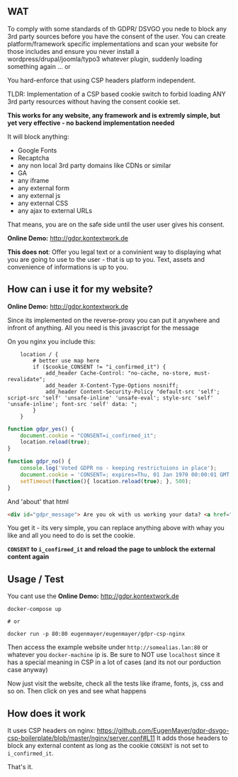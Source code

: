 ## WAT

To comply with some standards of th GDPR/ DSVGO you nede to block any 3rd party sources before you have the consent of the user.
You can create platform/framework specific implementations and scan your website for those includes and ensure you never install a
wordpress/drupal/joomla/typo3 whatever plugin, suddenly loading something again ... or

You hard-enforce that using CSP headers platform independent.

TLDR: Implementation of a CSP based cookie switch to forbid loading ANY 3rd party resources without having the consent cookie set.

**This works for any website, any framework and is extremly simple, but yet very effective - no backend implementation needed** 

It will block anything:

 - Google Fonts
 - Recaptcha
 - any non local 3rd party domains like CDNs or similar
 - GA
 - any iframe
 - any external form
 - any external js
 - any external CSS
 - any ajax to external URLs
 
 That means, you are on the safe side until the user user gives his consent.
 
 **Online Demo:** http://gdpr.kontextwork.de
 
 **This does not**:
 Offer you legal text or a convinient way to displaying what you are going to use to the user - that is up to you.
 Text, assets and convenience of informations is up to you.
 
 ## How can i use it for my website?
 
 **Online Demo:** http://gdpr.kontextwork.de
 
Since its implemented on the reverse-proxy you can put it anywhere and infront of anything. All you need is this javascript for the message

On you nginx you include this:

```
	location / {
		# better use map here
		if ($cookie_CONSENT != "i_confirmed_it") {
			add_header Cache-Control: "no-cache, no-store, must-revalidate";
			add_header X-Content-Type-Options nosniff;
			add_header Content-Security-Policy "default-src 'self'; script-src 'self' 'unsafe-inline' 'unsafe-eval'; style-src 'self' 'unsafe-inline'; font-src 'self' data: ";
		}
	}
```

```javascript
function gdpr_yes() {
    document.cookie = "CONSENT=i_confirmed_it";
    location.reload(true);
}

function gdpr_no() {
    console.log('Voted GDPR no - keeping restrictuions in place');
    document.cookie = 'CONSENT=; expires=Thu, 01 Jan 1970 00:00:01 GMT;';
    setTimeout(function(){ location.reload(true); }, 500);
}
``` 

And 'about' that html

```html
<div id="gdpr_message"> Are you ok with us working your data? <a href="javascript:gdpr_yes();">Yes</a><a href="javascript:gdpr_no();">No</a> </div>
```

You get it - its very simple, you can replace anything above with whay you like and all you need to do is set the cookie.

**`CONSENT` to `i_confirmed_it` and reload the page to unblock the external content again**
 
## Usage / Test

You cant use the **Online Demo:** http://gdpr.kontextwork.de
 
    docker-compose up
    
    # or
    
    docker run -p 80:80 eugenmayer/eugenmayer/gdpr-csp-nginx
    
Then access the example website under `http://somealias.lan:80` or whatever you `docker-machine` ip is.
Be sure to NOT use `localhost` since it has a special meaning in  CSP in a lot of cases (and its not our porduction case anyway)

Now just visit the website, check all the tests like iframe, fonts, js, css and so on. Then click on yes and see what happens

## How does it work

It uses CSP headers on nginx: https://github.com/EugenMayer/gdpr-dsvgo-csp-boilerplate/blob/master/nginx/server.conf#L11
It adds those headers to block any external content as long as the cookie `CONSENT` is not set to  `i_confirmed_it`.

That's it. 
